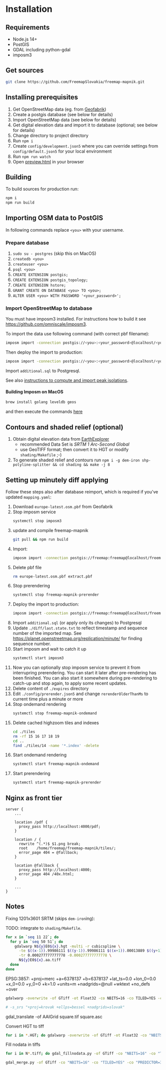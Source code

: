 # Installation

## Requirements

- Node.js 14+
- PostGIS
- GDAL including python-gdal
- imposm3

## Get sources

```bash
git clone https://github.com/FreemapSlovakia/freemap-mapnik.git
```

## Installing prerequisites

1. Get OpenStreetMap data (eg. from [Geofabrik](http://download.geofabrik.de/))
1. Create a postgis database (see below for details)
1. Import OpenStreetMap data (see below for details)
1. Get digital elevation data and import it to database (optional; see below for details)
1. Change directory to project directory
1. Run `npm i`
1. Create `config/development.json5` where you can override settings from `config/default.json5` for your local environment
1. Run `npm run watch`
1. Open [preview.html](../preview.html) in your browser

## Building

To build sources for production run:

```bash
npm i
npm run build
```

## Importing OSM data to PostGIS

In following commands replace `<you>` with your username.

### Prepare database

1. `sudo su - postgres` (skip this on MacOS)
1. `createdb <you>`
1. `createuser <you>`
1. `psql <you>`
1. `CREATE EXTENSION postgis;`
1. `CREATE EXTENSION postgis_topology;`
1. `CREATE EXTENSION hstore;`
1. `GRANT CREATE ON DATABASE <you> TO <you>;`
1. `ALTER USER <you> WITH PASSWORD '<your_password>';`

### Import OpenStreetMap to database

You must have imposm3 installed. For instructions how to build it see https://github.com/omniscale/imposm3.

To import the data use following command (with correct pbf filename):

```bash
imposm import -connection postgis://<you>:<your_password>@localhost/<you> -mapping mapping.yaml -read slovakia-latest.osm.pbf -write
```

Then deploy the import to production:

```bash
imposm import -connection postgis://<you>:<your_password>@localhost/<you> -mapping mapping.yaml -deployproduction
```

Import `additional.sql` to Postgresql.

See also [instructions to compute and import peak isolations](./PEAK_ISOLATION.md).

#### Building Imposm on MacOS

```bash
brew install golang leveldb geos
```

and then execute the commands [here](https://github.com/omniscale/imposm3/#compile)

## Contours and shaded relief (optional)

1. Obtain digital elevation data from [EarthExplorer](https://earthexplorer.usgs.gov/)
   - recommended Data Set is _SRTM 1 Arc-Second Global_
   - use GeoTIFF format; then convert it to HGT or modify `shading/Makefile` ;-)
1. To generate shaded relief and contours run `npm i -g dem-iron shp-polyline-splitter && cd shading && make -j 8`

## Setting up minutely diff applying

Follow these steps also after database reimport, which is required if you've updated `mapping.yaml`:

1. Download `europe-latest.osm.pbf` from Geofabrik
1. Stop imposm service
   ```bash
   systemctl stop imposm3
   ```
1. update and compile freemap-mapnik
   ```bash
   git pull && npm run build
   ```
1. Import:
   ```bash
   imposm import -connection postgis://freemap:freemap@localhost/freemap -mapping mapping.yaml -read europe-latest.osm.pbf -diff -write -cachedir ./cache -diffdir ./diff -overwritecache -limitto limit-europe.geojson -limittocachebuffer 10000 -optimize
   ```
1. Delete pbf file
   ```bash
   rm europe-latest.osm.pbf extract.pbf
   ```
1. Stop prerendering
   ```bash
   systemctl stop freemap-mapnik-prerender
   ```
1. Deploy the import to production:
   ```bash
   imposm import -connection postgis://freemap:freemap@localhost/freemap -mapping mapping.yaml -deployproduction
   ```
1. Import `additional.sql` (or apply only its changes) to Postgresql
1. Update `./diff/last.state.txt` to reflect timestamp and sequence number of the imported map.
   See https://planet.openstreetmap.org/replication/minute/ for finding sequence number.
1. Start imposm and wait to catch it up
   ```bash
   systemctl start imposm3
   ```
1. Now you can optionally stop imposm service to prevent it from interrupring prerendering.
   You can start it later after pre-rendering has been finished.
   You can also start it somewhere during pre-rendering to catch-up and stop again, to apply some recent updates.
1. Delete content of `./expires` directory
1. Edit `./config/prerender.json5` and change `rerenderOlderThanMs` to current time plus a minute or more
1. Stop ondemand rendering
   ```bash
   systemctl stop freemap-mapnik-ondemand
   ```
1. Delete cached highzoom tiles and indexes
   ```bash
   cd ./tiles
   rm -rf 15 16 17 18 19
   cd ..
   find ./tiles/14 -name '*.index' -delete
   ```
1. Start ondemand rendering
   ```bash
   systemctl start freemap-mapnik-ondemand
   ```
1. Start prerendering
   ```bash
   systemctl start freemap-mapnik-prerender
   ```

## Nginx as front tier

```nginx
server {
    ...

    location /pdf {
      proxy_pass http://localhost:4000/pdf;
    }

    location / {
      rewrite ^(.*)$ $1.png break;
      root    /home/freemap/freemap-mapnik/tiles/;
      error_page 404 = @fallback;
    }

    location @fallback {
      proxy_pass http://localhost:4000;
      error_page 404 /40x.html;
    }

    ...
}
```

## Notes

Fixing 1201x3601 SRTM (skips `dem-iron`ing):

TODO: integrate to `shading/Makefile`.

```bash
for x in `seq 11 22`; do
  for y in `seq 50 51`; do
    gdalwarp N${y}E0${x}.hgt -multi -r cubicspline \
      -te $((x-1)).99986111 $((y-1)).99986111 $((x+1)).00013889 $((y+1)).00013889 \
      -tr 0.000277777777778 -0.000277777777778 \
      N${y}E0${x}.aa.tiff
  done
done
```

EPSG:3857: +proj=merc +a=6378137 +b=6378137 +lat_ts=0.0 +lon_0=0.0 +x_0=0.0 +y_0=0 +k=1.0 +units=m +nadgrids=@null +wktext +no_defs +over

```bash
gdalwarp -overwrite -of GTiff -ot Float32 -co NBITS=16 -co TILED=YES -co PREDICTOR=3 -co COMPRESS=ZSTD -co NUM_THREADS=ALL_CPUS -multi -wo NUM_THREADS=ALL_CPUS -srcnodata -9999 -r cubicspline -order 3 -tr 19.109257071294062687 19.109257071294062687 -tap -t_srs "+proj=merc +a=6378137 +b=6378137 +lat_ts=0.0 +lon_0=0.0 +x_0=0.0 +y_0=0 +k=1.0 +units=m +nadgrids=@null +no_defs +over" -s_srs "+proj=krovak +lat_0=49.5 +lon_0=24.83333333333333 +alpha=30.28813972222222 +k=0.9999 +x_0=0 +y_0=0 +ellps=bessel +towgs84=542.5,89.2,456.9,5.517,2.275,5.516,6.96 +pm=greenwich +units=m +nadgrids=slovak +no_defs" sk.tiff sk_w.tiff

# -s_srs "+proj=krovak +ellps=bessel +nadgrids=slovak"
```

gdal_translate -of AAIGrid square.tif square.asc

Convert HGT to tiff

```bash
for i in *.HGT; do gdalwarp -overwrite -of GTiff -ot Float32 -co "NBITS=16" -co "TILED=YES" -co "PREDICTOR=3" -co "COMPRESS=ZSTD" -co "NUM_THREADS=ALL_CPUS" -r cubicspline -order 3 -tr 20 20 -multi -dstnodata NaN -t_srs "+proj=merc +a=6378137 +b=6378137 +lat_ts=0.0 +lon_0=0.0 +x_0=0.0 +y_0=0 +k=1.0 +units=m +nadgrids=@null +no_defs +over" $i ${i%.HGT}.tiff; done
```

Fill nodata in tiffs

```bash
for i in N*.tiff; do gdal_fillnodata.py -of GTiff -co "NBITS=16" -co "TILED=YES" -co "PREDICTOR=3" -co "COMPRESS=ZSTD" -co "NUM_THREADS=ALL_CPUS" $i ${i%.tiff}.filled.tiff; done
```

```bash
gdal_merge.py -of GTiff -co "NBITS=16" -co "TILED=YES" -co "PREDICTOR=3" -co "COMPRESS=ZSTD" -co "NUM_THREADS=ALL_CPUS" -n NaN -a_nodata NaN -o merged.tiff N*.filled.tiff sk_w.tiff
```
